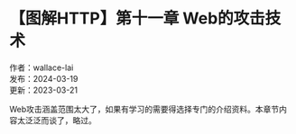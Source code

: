 # 【图解HTTP】第十一章 Web的攻击技术

作者：wallace-lai <br/>
发布：2024-03-19 <br/>
更新：2023-03-21 <br/>

Web攻击涵盖范围太大了，如果有学习的需要得选择专门的介绍资料。本章节内容太泛泛而谈了，略过。